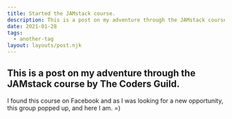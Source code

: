 ```yaml
---
title: Started the JAMstack course.
description: This is a post on my adventure through the JAMstack course by The Coders Guild.
date: 2021-01-28
tags:
  - another-tag
layout: layouts/post.njk
---
```

## This is a post on my adventure through the JAMstack course by The Coders Guild.


I found this course on Facebook and as I was looking for a new opportunity, this group popped up, and here I am. =)
